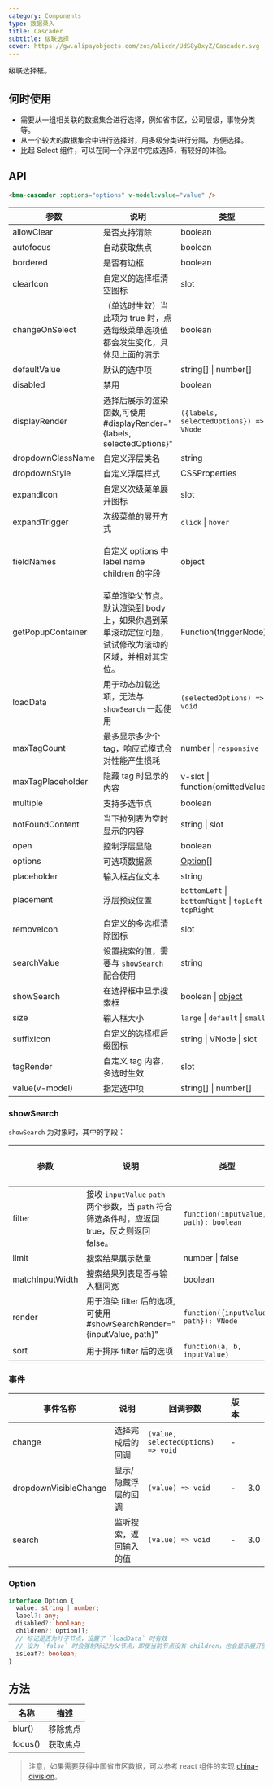 ```yaml
---
category: Components
type: 数据录入
title: Cascader
subtitle: 级联选择
cover: https://gw.alipayobjects.com/zos/alicdn/UdS8y8xyZ/Cascader.svg
---
```


级联选择框。

## 何时使用

- 需要从一组相关联的数据集合进行选择，例如省市区，公司层级，事物分类等。
- 从一个较大的数据集合中进行选择时，用多级分类进行分隔，方便选择。
- 比起 Select 组件，可以在同一个浮层中完成选择，有较好的体验。

## API

```html
<bma-cascader :options="options" v-model:value="value" />
```

| 参数 | 说明 | 类型 | 默认值 | Version |
| --- | --- | --- | --- | --- |
| allowClear | 是否支持清除 | boolean | true |  |
| autofocus | 自动获取焦点 | boolean | false |  |
| bordered | 是否有边框 | boolean | true | 3.2 |
| clearIcon | 自定义的选择框清空图标 | slot | - | 3.2 |
| changeOnSelect | （单选时生效）当此项为 true 时，点选每级菜单选项值都会发生变化，具体见上面的演示 | boolean | false |  |
| defaultValue | 默认的选中项 | string\[] \| number\[] | \[] |  |
| disabled | 禁用 | boolean | false |  |
| displayRender | 选择后展示的渲染函数,可使用 #displayRender="{labels, selectedOptions}" | `({labels, selectedOptions}) => VNode` | `labels => labels.join(' / ')` |  |
| dropdownClassName | 自定义浮层类名 | string | - | 3.0 |
| dropdownStyle | 自定义浮层样式 | CSSProperties | {} | 3.0 |
| expandIcon | 自定义次级菜单展开图标 | slot | - | 3.0 |
| expandTrigger | 次级菜单的展开方式 | `click` \| `hover` | 'click' |  |
| fieldNames | 自定义 options 中 label name children 的字段 | object | `{ label: 'label', value: 'value', children: 'children' }` |  |
| getPopupContainer | 菜单渲染父节点。默认渲染到 body 上，如果你遇到菜单滚动定位问题，试试修改为滚动的区域，并相对其定位。 | Function(triggerNode) | () => document.body |  |
| loadData | 用于动态加载选项，无法与 `showSearch` 一起使用 | `(selectedOptions) => void` | - |  |
| maxTagCount | 最多显示多少个 tag，响应式模式会对性能产生损耗 | number \| `responsive` | - | 3.0 |
| maxTagPlaceholder | 隐藏 tag 时显示的内容 | v-slot \| function(omittedValues) | - | 3.0 |
| multiple | 支持多选节点 | boolean | - | 3.0 |
| notFoundContent | 当下拉列表为空时显示的内容 | string \| slot | 'Not Found' |  |
| open | 控制浮层显隐 | boolean | - | 3.0 |
| options | 可选项数据源 | [Option](#option)\[] | - |  |
| placeholder | 输入框占位文本 | string | '请选择' |  |
| placement | 浮层预设位置 | `bottomLeft` \| `bottomRight` \| `topLeft` \| `topRight` | `bottomLeft` | 3.0 |
| removeIcon | 自定义的多选框清除图标 | slot | - | 3.2 |
| searchValue | 设置搜索的值，需要与 `showSearch` 配合使用 | string | - | 3.0 |
| showSearch | 在选择框中显示搜索框 | boolean \| [object](#showsearch) | false |  |
| size | 输入框大小 | `large` \| `default` \| `small` | `default` |  |
| suffixIcon | 自定义的选择框后缀图标 | string \| VNode \| slot | - |  |
| tagRender | 自定义 tag 内容，多选时生效 | slot | - | 3.0 |
| value(v-model) | 指定选中项 | string\[] \| number\[] | - |  |

### showSearch

`showSearch` 为对象时，其中的字段：

| 参数 | 说明 | 类型 | 默认值 |
| --- | --- | --- | --- |
| filter | 接收 `inputValue` `path` 两个参数，当 `path` 符合筛选条件时，应返回 true，反之则返回 false。 | `function(inputValue, path): boolean` |  |
| limit | 搜索结果展示数量 | number \| false | 50 |
| matchInputWidth | 搜索结果列表是否与输入框同宽 | boolean |  |
| render | 用于渲染 filter 后的选项,可使用 #showSearchRender="{inputValue, path}" | `function({inputValue, path}): VNode` |  |
| sort | 用于排序 filter 后的选项 | `function(a, b, inputValue)` |  |

### 事件

| 事件名称              | 说明                   | 回调参数                           | 版本 |     |
| --------------------- | ---------------------- | ---------------------------------- | ---- | --- |
| change                | 选择完成后的回调       | `(value, selectedOptions) => void` | -    |     |
| dropdownVisibleChange | 显示/隐藏浮层的回调    | `(value) => void`                  | -    | 3.0 |
| search                | 监听搜索，返回输入的值 | `(value) => void`                  | -    | 3.0 |

### Option

```ts
interface Option {
  value: string | number;
  label?: any;
  disabled?: boolean;
  children?: Option[];
  // 标记是否为叶子节点，设置了 `loadData` 时有效
  // 设为 `false` 时会强制标记为父节点，即使当前节点没有 children，也会显示展开图标
  isLeaf?: boolean;
}
```

## 方法

| 名称    | 描述     |
| ------- | -------- |
| blur()  | 移除焦点 |
| focus() | 获取焦点 |

> 注意，如果需要获得中国省市区数据，可以参考 react 组件的实现 [china-division](https://gist.github.com/afc163/7582f35654fd03d5be7009444345ea17)。

